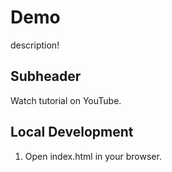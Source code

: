 # Demo

description!

## Subheader

Watch tutorial on YouTube.

## Local Development

1. Open index.html in your browser.
